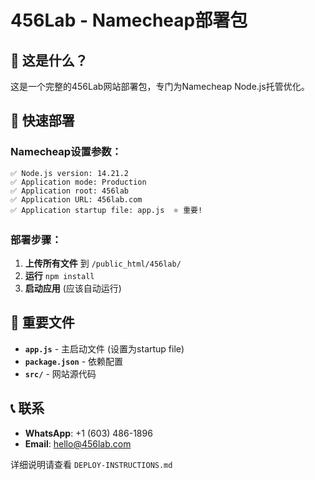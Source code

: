 # 456Lab - Namecheap部署包

## 🎯 这是什么？

这是一个完整的456Lab网站部署包，专门为Namecheap Node.js托管优化。

## 🚀 快速部署

### Namecheap设置参数：
```
✅ Node.js version: 14.21.2
✅ Application mode: Production
✅ Application root: 456lab
✅ Application URL: 456lab.com
✅ Application startup file: app.js  ⭐ 重要!
```

### 部署步骤：
1. **上传所有文件** 到 `/public_html/456lab/`
2. **运行** `npm install`
3. **启动应用** (应该自动运行)

## 📁 重要文件

- **`app.js`** - 主启动文件 (设置为startup file)
- **`package.json`** - 依赖配置
- **`src/`** - 网站源代码

## 📞 联系

- **WhatsApp**: +1 (603) 486-1896
- **Email**: hello@456lab.com

详细说明请查看 `DEPLOY-INSTRUCTIONS.md`